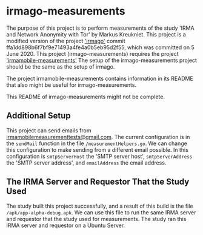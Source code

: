 # irmago-measurements

The purpose of this project is to perform measurements of the study 'IRMA and Network Anonymity with Tor' by Markus Kreukniet. This project is a modified version of the project ['irmago'](https://github.com/privacybydesign/irmago) commit ffa1dd898b6f7bf9e71493a4fe4a0b5eb95d2f55, which was committed on 5 June 2020. This project (irmago-measurements) requires the project ['irmamobile-measurements'](https://github.com/markuskreukniet/irmamobile-measurements) The setup of the irmago-measurements project should be the same as the setup of irmago.

The project irmamobile-measurements contains information in its README that also might be useful for irmago-measurements.

This README of irmago-measurements might not be complete.

## Additional Setup

This project can send emails from irmamobilemeasurementtests@gmail.com. The current configuration is in the `sendMail` function in the file `/measurementHelpers.go`. We can change this configuration to make sending from a different email possible. In this configuration is `smtpServerHost` the 'SMTP server host', `smtpServerAddress` the 'SMTP server address', and `emailAddress` the email address.

## The IRMA Server and Requestor That the Study Used

The study built this project successfully, and a result of this build is the file `/apk/app-alpha-debug.apk`. We can use this file to run the same IRMA server and requestor that the study used for measurements. The study ran this IRMA server and requestor on a Ubuntu Server.
